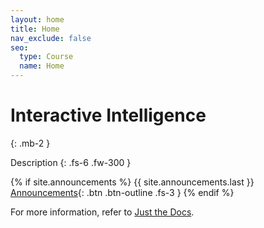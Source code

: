 ```yaml
---
layout: home
title: Home
nav_exclude: false
seo:
  type: Course
  name: Home
---
```


# Interactive Intelligence
{: .mb-2 }

Description
{: .fs-6 .fw-300 }

{% if site.announcements %}
{{ site.announcements.last }}
[Announcements](announcements.md){: .btn .btn-outline .fs-3 }
{% endif %}

For more information, refer to [Just the Docs](https://pmarsceill.github.io/just-the-docs/).
